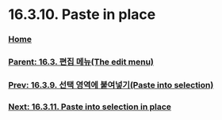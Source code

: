 # 16.3.10. Paste in place

### [Home](./00-home.md)
### [Parent: 16.3. 편집 메뉴(The edit menu)](./16-03-00-the-edit-menu.md)
### [Prev: 16.3.9. 선택 영역에 붙여넣기(Paste into selection)](./16-03-09-paste-into-selection.md)
### [Next: 16.3.11. Paste into selection in place](./16-03-11-paste-into-selection-in-place.md)
